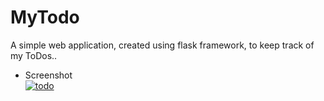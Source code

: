 # MyTodo
A simple web application, created using flask framework, to keep track of my ToDos..  

* Screenshot  
  <a href="https://ibb.co/s2yqL5p"><img src="https://i.ibb.co/7X2K7gx/todo.png" alt="todo" border="0"></a>
